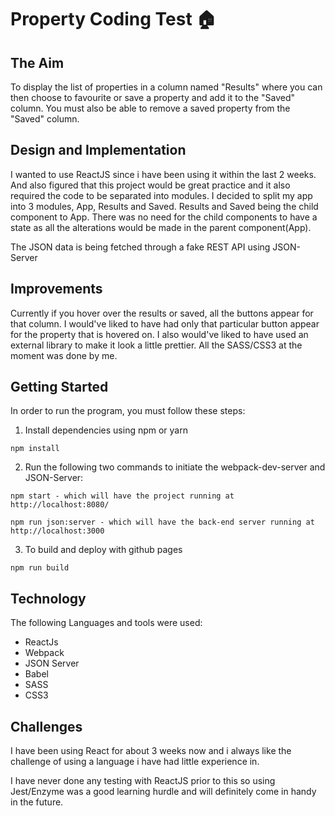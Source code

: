 # Property Coding Test :house:

## The Aim

To display the list of properties in a column named "Results" where you can then choose to favourite or save a property and add it to the "Saved" column. You must also be able to remove a saved property from the "Saved" column.

## Design and Implementation

I wanted to use ReactJS since i have been using it within the last 2 weeks. And also figured that this project would be great practice and it also required the code to be separated into modules. I decided to split my app into 3 modules, App, Results and Saved. Results and Saved being the child component to App. There was no need for the child components to have a state as all the alterations would be made in the parent component(App).

The JSON data is being fetched through a fake REST API using JSON-Server

## Improvements

Currently if you hover over the results or saved, all the buttons appear for that column. I would've liked to have had only that particular button appear for the property that is hovered on. I also would've liked to have used an external library to make it look a little prettier. All the SASS/CSS3 at the moment was done by me. 


## Getting Started

In order to run the program, you must follow these steps:

1. Install dependencies using npm or yarn

```
npm install

```
2. Run the following two commands to initiate the webpack-dev-server and JSON-Server:

```
npm start - which will have the project running at http://localhost:8080/

npm run json:server - which will have the back-end server running at http://localhost:3000

```

3. To build and deploy with github pages

```
npm run build

```

## Technology

The following Languages and tools were used:

* ReactJs
* Webpack
* JSON Server
* Babel
* SASS
* CSS3


## Challenges

I have been using React for about 3 weeks now and i always like the challenge of using a language i have had little experience in. 

I have never done any testing with ReactJS prior to this so using Jest/Enzyme was a good learning hurdle and will definitely come in handy in the future. 